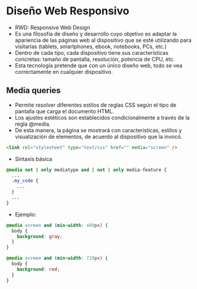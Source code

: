 # Diseño Web Responsivo

* RWD: Responsive Web Design
* Es una filosofía de diseño y desarrollo cuyo objetivo es adaptar la apariencia de las páginas web al dispositivo que se esté utilizando para visitarlas (tablets, smartphones, ebook, notebooks, PCs, etc.)
* Dentro de cada tipo, cada dispositivo tiene sus características concretas: tamaño de pantalla, resolución, potencia de CPU, etc.
* Esta tecnología pretende que con un único diseño web, todo se vea correctamente en cualquier dispositivo.

## Media queries

* Permite resolver diferentes estilos de reglas CSS según el tipo de pantalla que carga el documento HTML.
* Los ajustes estéticos son establecidos condicionalmente a través de la regla @media.
* De esta manera, la página se mostrará con características, estilos y visualización de elementos, de acuerdo al dispositivo que la invocó.

```html
<link rel="stylesheet" type="text/css" href="" media="screen" />
```

* Sintaxis básica

```css
@media not | only mediatype and | not | only media-feature {
  ...
  .my_code {
    ...
  } 
  ...
}
```

* Ejemplo:

```css
@media screen and (min-width: 480px) {
  body {
    background: gray;
  }
}

@media screen and (min-width: 720px) {
  body {
    background: red;
  }
}
```
